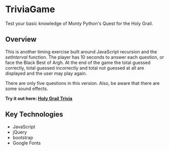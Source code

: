 # TriviaGame
Test your basic knowledge of Monty Python's Quest for the Holy Grail.

## Overview
This is another timing exercise built around JavaScript recursion and the *setInterval* function. The player has 10 seconds to answer each question, or face the Black Best of Argh. At the end of the game the total guessed correctly, total guessed incorrectly and total not guessed at all are displayed and the user may play again.

There are only five questions in this version. Also, be aware that there are some sound effects. 

**Try it out here: [Holy Grail Trivia](https://rgerboth.github.io/TriviaGame/# "Holy Grail Trivia")**

## Key Technologies

* JavaScript
* jQuery
* bootstrap
* Google Fonts
